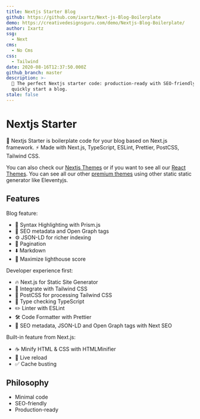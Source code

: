 ```yaml
---
title: Nextjs Starter Blog
github: https://github.com/ixartz/Next-js-Blog-Boilerplate
demo: https://creativedesignsguru.com/demo/Nextjs-Blog-Boilerplate/
author: Ixartz
ssg:
  - Next
cms:
  - No Cms
css:
  - Tailwind
date: 2020-08-16T12:37:50.000Z
github_branch: master
description: >-
  🚀 The perfect Nextjs starter code: production-ready with SEO-friendly for
  quickly start a blog.
stale: false
---
```


# Nextjs Starter

🚀 Nextjs Starter is boilerplate code for your blog based on Next.js framework. ⚡️ Made with Next.js, TypeScript, ESLint, Prettier, PostCSS, Tailwind CSS.

You can also check our [Nextjs Themes](https://creativedesignsguru.com/category/nextjs/) or if you want to see all our [React Themes](https://creativedesignsguru.com/category/react/). You can see all our other [premium themes](https://creativedesignsguru.com) using other static static generator like Eleventyjs.

## Features

Blog feature:

- 🎈 Syntax Highlighting with Prism.js
- 🤖 SEO metadata and Open Graph tags
- ⚙️ JSON-LD for richer indexing
- 📖 Pagination
- ⬇️ Markdown
- 💯 Maximize lighthouse score

Developer experience first:

- 🔥 Next.js for Static Site Generator
- 🎨 Integrate with Tailwind CSS
- 💅 PostCSS for processing Tailwind CSS
- 🎉 Type checking TypeScript
- ✏️ Linter with ESLint
- 🛠 Code Formatter with Prettier
- 🦊 SEO metadata, JSON-LD and Open Graph tags with Next SEO

Built-in feature from Next.js:

- ☕ Minify HTML & CSS with HTMLMinifier
- 💨 Live reload
- ✅ Cache busting

## Philosophy

- Minimal code
- SEO-friendly
- Production-ready
